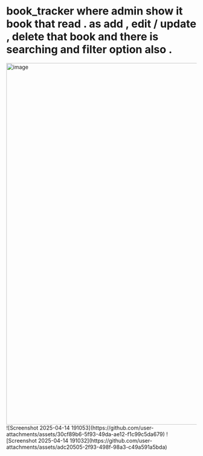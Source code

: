 # book_tracker where admin show it book that read . as add , edit / update , delete that book and there is searching and filter option also .
<img width="959" alt="image" src="https://github.com/user-attachments/assets/4f0037b2-2174-495d-a813-790aafca3a25" />
![Screenshot 2025-04-14 191053](https://github.com/user-attachments/assets/30cf89b6-5f93-49da-ae12-f1c99c5da679)
![Screenshot 2025-04-14 191032](https://github.com/user-attachments/assets/adc20505-2f93-498f-98a3-c49a591a5bda)
